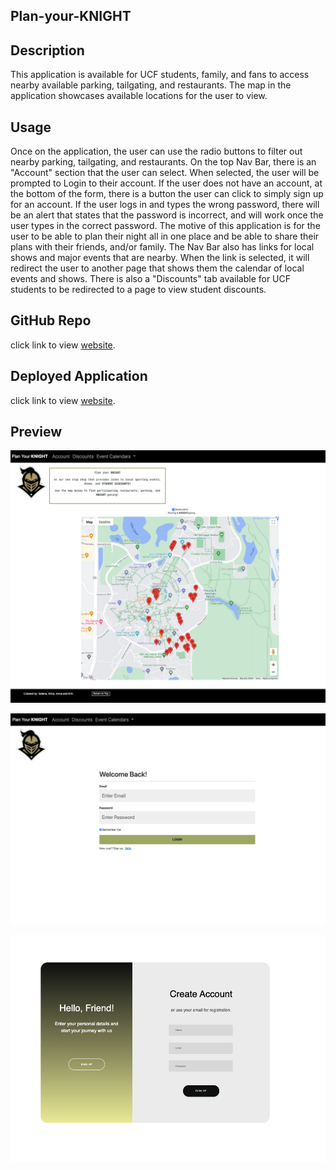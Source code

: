 ## Plan-your-KNIGHT

## Description 
This application is available for UCF students, family, and fans to access nearby available parking, tailgating, and restaurants. The map in the application showcases available locations for the user to view.

## Usage
Once on the application, the user can use the radio buttons to filter out nearby parking, tailgating, and restaurants. On the top Nav Bar, there is an "Account" section that the user can select. When selected, the user will be prompted to Login to their account. If the user does not have an account, at the bottom of the form, there is a button the user can click to simply sign up for an account. If the user logs in and types the wrong password, there will be an alert that states that the password is incorrect, and will work once the user types in the correct password. The motive of this application is for the user to be able to plan their night all in one place and be able to share their plans with their friends, and/or family. 
The Nav Bar also has links for local shows and major events that are nearby. When the link is selected, it will redirect the user to another page that shows them the calendar of local events and shows. There is also a "Discounts" tab available for UCF students to be redirected to a page to view student discounts. 

## GitHub Repo
click link to view [website](https://github.com/grpproject1/Plan-Your-Knight).


## Deployed Application

click link to view [website](https://grpproject1.github.io/Plan-Your-Knight/).


## Preview

![example website](./assets/img/mainscreenshot.png)

![example website](./assets/img/loginScreenshot.png)

![example website](./assets/img/signinScreenshot.png)


